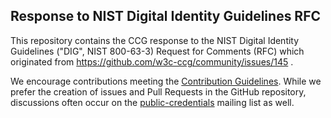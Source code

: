 ## Response to NIST Digital Identity Guidelines RFC

This repository contains the CCG response to the NIST Digital Identity
Guidelines ("DIG", NIST 800-63-3) Request for Comments (RFC) which originated
from https://github.com/w3c-ccg/community/issues/145 .

We encourage contributions meeting the [Contribution
Guidelines](CONTRIBUTING.md).  While we prefer the creation of issues and Pull
Requests in the GitHub repository, discussions often occur on the
[public-credentials](http://lists.w3.org/Archives/Public/public-credentials/)
mailing list as well.
